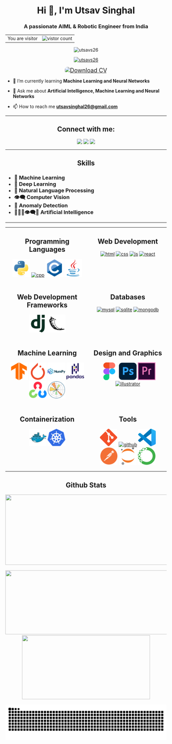 <h1 align="center">Hi 👋, I'm Utsav Singhal</h1>
<h3 align="center">A passionate AIML & Robotic Engineer from India</h3>

<table align="center">
  <tr>
    <td>You are visitor</td>
    <td><img src="https://profile-counter.glitch.me/UTSAVS26/count.svg" alt="vistor count" height="30" width="224" /></td>
  </tr>
</table>
<p align="center"> <img src="https://komarev.com/ghpvc/?username=utsavs26&label=Profile%20views&color=0e75b6&style=flat" alt="utsavs26" /> </p>

<p align="center"> <a href="https://github.com/ryo-ma/github-profile-trophy"><img src="https://github-profile-trophy.vercel.app/?username=utsavs26&theme=radical" alt="utsavs26" /></a></p>

<div align="center">
  <a href="https://drive.google.com/file/d/1Tv0WrseNoDbQXLOWR_STuXB-npsfD9KB/view?usp=drive_link">
    <img src="https://img.shields.io/badge/Download-CV-blue?style=for-the-badge&logo=appveyor" alt="Download CV" style="font-size: 18px; border-radius: 8px;">
  </a>
</div>

- 🌱 I’m currently learning **Machine Learning and Neural Networks**

- 💬 Ask me about **Artificial Intelligence, Machine Learning and Neural Networks**

- 📫 How to reach me **utsavsinghal26@gmail.com**
<hr>

<h2 align="center">Connect with me:</h2>
<p align="center">
  <a href="https://www.linkedin.com/in/utsav-singhal-6536a1256" target="_blank"><img src="https://skillicons.dev/icons?i=linkedin" /></a>
  <a href="https://github.com/UTSAVS26" target="_blank"><img src="https://skillicons.dev/icons?i=github" /></a>
  <a href="mailto:utsavsinghal26@gmail.com" target="_blank"><img src="https://skillicons.dev/icons?i=gmail" /></a>
</p>

<hr>

<h2 align="center">Skills</h2>
<h3>
<ul>
  <li>🤖 Machine Learning</li>
  <li>🧠 Deep Learning</li>
  <li>💬 Natural Language Processing</li>
  <li>👁️‍🗨️ Computer Vision</li>
  <li>🚨 Anomaly Detection</li>
  <li>🤖🧠💬👁️‍🗨️🚨 Artificial Intelligence</li>
</ul>
</h3>

<hr>

<table align="center"
  <tr>
    <td valign="top">
      <h2 align="center">Programming Languages</h2>
      <p align="center">
        <a href="https://www.python.org/" target="_blank" rel="noreferrer"><img src="https://github.com/devicons/devicon/blob/master/icons/python/python-original.svg" alt="python" width="55" height="55"/></a>
        <a href="https://www.w3schools.com/cpp/" target="_blank" rel="noreferrer"><img src="https://skillicons.dev/icons?i=cpp" alt="cpp" width="55" height="55"/></a>
        <a href="https://www.cprogramming.com/" target="_blank" rel="noreferrer"><img src="https://github.com/devicons/devicon/blob/master/icons/c/c-original.svg" alt="c" width="55" height="55"/></a>
        <a href="https://www.java.com" target="_blank" rel="noreferrer"><img src="https://github.com/devicons/devicon/blob/master/icons/java/java-original.svg" alt="java" width="55" height="55"/></a>
      </p>
    </td>
    <td valign="top">
      <h2 align="center">Web Development</h2>
      <p align="center">
        <a href="https://www.w3.org/html/" target="_blank" rel="noreferrer"><img src="https://skillicons.dev/icons?i=html" alt="html" width="55" height="55"/></a>
        <a href="https://www.w3schools.com/css/" target="_blank" rel="noreferrer"><img src="https://skillicons.dev/icons?i=css" alt="css" width="55" height="55"/></a>
        <a href="https://developer.mozilla.org/en-US/docs/Web/JavaScript" target="_blank" rel="noreferrer"><img src="https://skillicons.dev/icons?i=js" alt="js" width="55" height="55"/></a>
        <a href="https://reactjs.org/" target="_blank" rel="noreferrer"><img src="https://skillicons.dev/icons?i=react" alt="react" width="55" height="55"/></a>
      </p>
    </td>
  </tr>
  <tr>
    <td valign="top">
      <h2 align="center">Web Development Frameworks</h2>
      <p align="center">
        <a href="https://www.djangoproject.com/" target="_blank" rel="noreferrer"><img src="https://github.com/devicons/devicon/blob/master/icons/django/django-plain.svg" alt="django" width="55" height="55"/></a>
        <a href="https://flask.palletsprojects.com/" target="_blank" rel="noreferrer"><img src="https://github.com/devicons/devicon/blob/master/icons/flask/flask-original.svg" alt="flask" width="55" height="55"/></a>
      </p>
    </td>
    <td valign="top">
      <h2 align="center">Databases</h2>
      <p align="center">
        <a href="https://www.mysql.com/" target="_blank" rel="noreferrer"><img src="https://skillicons.dev/icons?i=mysql" alt="mysql" width="55" height="55"/></a>
        <a href="https://www.sqlite.org/" target="_blank" rel="noreferrer"><img src="https://skillicons.dev/icons?i=sqlite" alt="sqlite" width="55" height="55"/></a>
        <a href="https://www.mongodb.com/" target="_blank" rel="noreferrer"><img src="https://skillicons.dev/icons?i=mongodb" alt="mongodb" width="55" height="55"/></a>
      </p>
    </td>
  <tr>
    <td valign="top">
      <h2 align="center">Machine Learning</h2>
      <p align="center">
        <a href="https://www.tensorflow.org/" target="_blank" rel="noreferrer"><img src="https://github.com/devicons/devicon/blob/master/icons/tensorflow/tensorflow-original.svg" alt="tensorflow" width="55" height="55"/></a>
        <a href="https://pytorch.org/" target="_blank" rel="noreferrer"><img src="https://github.com/devicons/devicon/blob/master/icons/pytorch/pytorch-original.svg" alt="pytorch" width="55" height="55"/></a>
        <a href="https://pytorch.org/" target="_blank" rel="noreferrer"><img src="https://github.com/devicons/devicon/blob/master/icons/numpy/numpy-original-wordmark.svg" alt="numpy" width="55" height="55"/></a>
        <a href="https://pytorch.org/" target="_blank" rel="noreferrer"><img src="https://github.com/devicons/devicon/blob/master/icons/pandas/pandas-original-wordmark.svg" alt="pandas" width="55" height="55"/></a>
        <a href="https://pytorch.org/" target="_blank" rel="noreferrer"><img src="https://github.com/devicons/devicon/blob/master/icons/opencv/opencv-original.svg" alt="opencv" width="55" height="55"/></a>
        <a href="https://pytorch.org/" target="_blank" rel="noreferrer"><img src="https://github.com/devicons/devicon/blob/master/icons/matplotlib/matplotlib-original.svg" alt="matplotlib" width="55" height="55"/></a>
      </p>
    </td>
    <td valign="top">
      <h2 align="center">Design and Graphics</h2>
      <p align="center">
        <a href="https://www.figma.com/" target="_blank" rel="noreferrer"><img src="https://github.com/devicons/devicon/blob/master/icons/figma/figma-original.svg" alt="figma" width="55" height="55"/></a>
        <a href="https://www.photoshop.com/en" target="_blank" rel="noreferrer"><img src="https://github.com/devicons/devicon/blob/master/icons/photoshop/photoshop-original.svg" alt="photoshop" width="55" height="55"/></a>
        <a href="https://www.adobe.com/in/products/premiere.html" target="_blank" rel="noreferrer"><img src="https://github.com/devicons/devicon/blob/master/icons/premierepro/premierepro-original.svg" alt="premierepro" width="55" height="55"/></a>
        <a href="https://www.adobe.com/in/products/illustrator.html" target="_blank" rel="noreferrer"><img src="https://skillicons.dev/icons?i=illustrator" alt="illustrator" width="55" height="55"/></a>
      </p>
    </td>
  </tr>
  <tr>
    <td valign="top">
      <h2 align="center">Containerization</h2>
      <p align="center">
        <a href="https://www.docker.com/" target="_blank" rel="noreferrer"><img src="https://github.com/devicons/devicon/blob/master/icons/docker/docker-original.svg" alt="docker" width="55" height="55"/></a>
        <a href="https://kubernetes.io/" target="_blank" rel="noreferrer"><img src="https://github.com/devicons/devicon/blob/master/icons/kubernetes/kubernetes-original.svg" alt="kubernetes" width="55" height="55"/></a>
      </p>
    </td>
    <td valign="top">
      <h2 align="center">Tools</h2>
      <p align="center">
        <a href="https://git-scm.com/" target="_blank" rel="noreferrer"><img src="https://github.com/devicons/devicon/blob/master/icons/git/git-original.svg" alt="git" width="55" height="55"/></a>
        <a href="https://github.com/" target="_blank" rel="noreferrer"><img src="https://skillicons.dev/icons?i=github" alt="github" width="55" height="55"/></a>
        <a href="https://code.visualstudio.com/" target="_blank" rel="noreferrer"><img src="https://github.com/devicons/devicon/blob/master/icons/vscode/vscode-original.svg" alt="vscode" width="55" height="55"/></a>
        <a href="https://postman.com/" target="_blank" rel="noreferrer"><img src="https://github.com/devicons/devicon/blob/master/icons/postman/postman-original.svg" alt="postman" width="55" height="55"/></a>
        <a href="https://postman.com/" target="_blank" rel="noreferrer"><img src="https://github.com/devicons/devicon/blob/master/icons/jupyter/jupyter-original.svg" alt="jupyter" width="55" height="55"/></a>
        <a href="https://postman.com/" target="_blank" rel="noreferrer"><img src="https://github.com/devicons/devicon/blob/master/icons/anaconda/anaconda-original.svg" alt="anaconda" width="55" height="55"/></a>
      </p>
    </td>
  </tr>
</table>

###
<h2 align="center">Github Stats</h2>
  <div align="center">
    <p align="center">
    <img width="800" height="220" src="https://streak-stats.demolab.com?user=UTSAVS26&theme=highcontrast&hide_border=true&border_radius=5&card_width=800">
  </p>
  
  <p align="center">
    <img width="600" height="200" src="https://github-readme-stats.vercel.app/api?username=UTSAVS26&show_icons=true&theme=vision-friendly-dark">
    <img width="400" height="200" src="https://github-readme-stats.vercel.app/api/top-langs/?username=UTSAVS26&size_weight=0.15&count_weight=0.5&layout=compact&theme=vision-friendly-dark">
  </p>
</div>

<img src="https://raw.githubusercontent.com/UTSAVS26/UTSAVS26/output/snake.svg" alt="Snake animation" />

